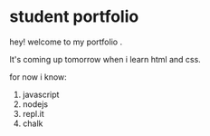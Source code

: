 # student portfolio

hey! welcome to my portfolio .

It's coming up tomorrow when i learn html and css.

for now i know:

1. javascript
2. nodejs
3. repl.it
4. chalk
